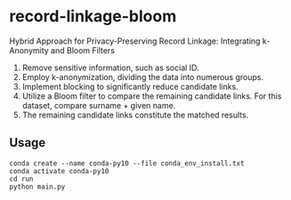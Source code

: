# record-linkage-bloom

Hybrid Approach for Privacy-Preserving Record Linkage: Integrating k-Anonymity and Bloom Filters

1. Remove sensitive information, such as social ID.
2. Employ k-anonymization, dividing the data into numerous groups.
3. Implement blocking to significantly reduce candidate links.
4. Utilize a Bloom filter to compare the remaining candidate links. For this dataset, compare surname + given name.
5. The remaining candidate links constitute the matched results.

## Usage
`conda create --name conda-py10 --file conda_env_install.txt` <br>
`conda activate conda-py10` <br>
`cd run` <br>
`python main.py` <br>
